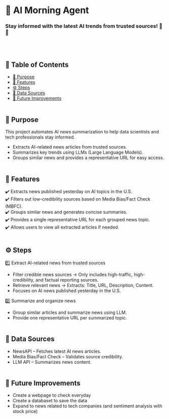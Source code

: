 # 📰 AI Morning Agent
### Stay informed with the latest AI trends from trusted sources! 🤖🚀
<br><br>
## 📖 Table of Contents
- [🎯 Purpose](#-purpose)
- [🚀 Features](#-features)
- [⚙️ Steps](#-steps)
- [📡 Data Sources](#-data-sources)
- [🔮 Future Improvements](#-future-improvements)
<br><br>
## 🎯 Purpose
This project automates AI news summarization to help data scientists and tech professionals stay informed.

- Extracts AI-related news articles from trusted sources.
- Summarizes key trends using LLMs (Large Language Models).
- Groups similar news and provides a representative URL for easy access.
<br><br>
## 🚀 Features
✔️ Extracts news published yesterday on AI topics in the U.S.<br>
✔️ Filters out low-credibility sources based on Media Bias/Fact Check (MBFC).<br>
✔️ Groups similar news and generates concise summaries.<br>
✔️ Provides a single representative URL for each grouped news topic.<br>
✔️ Allows users to view all extracted articles if needed.
<br><br>
## ⚙️ Steps
1️⃣ Extract AI-related news from trusted sources
- Filter credible news sources
-> Only includes high-traffic, high-credibility, and factual reporting sources.
- Retrieve relevant news
-> Extracts: Title, URL, Description, Content.
- Focuses on AI news published yesterday in the U.S.

2️⃣ Summarize and organize news
- Group similar articles and summarize news using LLM.
- Provide one representative URL per summarized topic.
<br><br>
## 📡 Data Sources
- NewsAPI – Fetches latest AI news articles.
- Media Bias/Fact Check – Validates source credibility.
- LLM API – Summarizes news content.
<br><br>
## 🔮 Future Improvements
- Create a webpage to check everyday
- Create a databaset to save the data
- Expand to news related to tech companies (and sentiment analysis with stock price)
